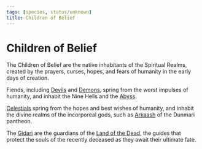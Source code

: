 ```yaml
---
tags: [species, status/unknown]
title: Children of Belief
---
```


# Children of Belief

The Children of Belief are the native inhabitants of the Spiritual Realms, created by the prayers, curses, hopes, and fears of humanity in the early days of creation. 

Fiends, including [Devils](<./devils.md>) and [Demons](<./demons.md>), spring from the worst impulses of humanity, and inhabit the Nine Hells and the [Abyss](<../../cosmology/multiverse/spiritual-realms/primal-realms/abyss.md>). 

[Celestials](<./celestials.md>) spring from the hopes and best wishes of humanity, and inhabit the divine realms of the incorporeal gods, such as [Arkaash](<../../cosmology/multiverse/spiritual-realms/divine-realms/arkaash.md>) of the Dunmari pantheon.

The [Gidari](<./gidari.md>) are the guardians of the [Land of the Dead](<../../cosmology/multiverse/spiritual-realms/proximate-realms/land-of-the-dead.md>), the guides that protect the souls of the recently deceased as they await their ultimate fate.